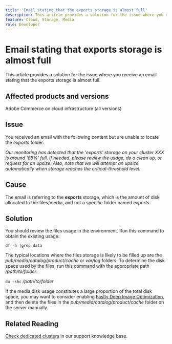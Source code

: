 ```yaml
---
title: 'Email stating that the exports storage is almost full'
description: This article provides a solution for the issue where you receive an email stating that the exports storage is almost full.
feature: Cloud, Storage, Media
role: Developer
---
```

# Email stating that exports storage is almost full

This article provides a solution for the issue where you receive an email stating that the exports storage is almost full.

## Affected products and versions

Adobe Commerce on cloud infrastructure (all versions)

## Issue

You received an email with the following content but are unable to locate the *exports* folder:

*Our monitoring has detected that the 'exports' storage on your cluster XXX is around '85%' full.*
*If needed, please review the usage, do a clean up, or request for an upsize.*
*Also, note that we will attempt an upsize automatically when storage reaches the critical-threshold level.*

## Cause

The email is referring to the **exports** storage, which is the amount of disk allocated to the files/media, and not a specific folder named *exports*.

## Solution

You should review the files usage in the environment. Run this command to obtain the existing usage:

`df -h |grep data`

The typical locations where the files storage is likely to be filled up are the *pub/media/catalog/product/cache* or *var/log* folders. To determine the disk space used by the files, run this command with the appropriate path */path/to/folder*:

`du -shc` */path/to/folder*

If the media disk usage constitutes a large proportion of the total disk space, you may want to consider enabling [Fastly Deep Image Optimization](https://experienceleague.adobe.com/en/docs/commerce-cloud-service/user-guide/cdn/fastly-image-optimization#deep-image-optimization), and then delete the files in the *pub/media/catalog/product/cache* folder on the server manually.

## Related Reading

[Check dedicated clusters](https://experienceleague.adobe.com/en/docs/commerce-cloud-service/user-guide/develop/storage/manage-disk-space#check-dedicated-clusters) in our support knowledge base.